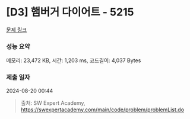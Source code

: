 # [D3] 햄버거 다이어트 - 5215 

[문제 링크](https://swexpertacademy.com/main/code/problem/problemDetail.do?contestProbId=AWT-lPB6dHUDFAVT) 

### 성능 요약

메모리: 23,472 KB, 시간: 1,203 ms, 코드길이: 4,037 Bytes

### 제출 일자

2024-08-20 00:44



> 출처: SW Expert Academy, https://swexpertacademy.com/main/code/problem/problemList.do